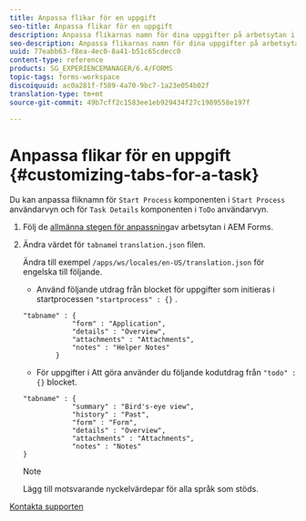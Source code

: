 ```yaml
---
title: Anpassa flikar för en uppgift
seo-title: Anpassa flikar för en uppgift
description: Anpassa flikarnas namn för dina uppgifter på arbetsytan i LiveCycle AEM Forms.
seo-description: Anpassa flikarnas namn för dina uppgifter på arbetsytan i LiveCycle AEM Forms.
uuid: 77eabb63-f8ea-4ec0-8a41-b51c65cdecc0
content-type: reference
products: SG_EXPERIENCEMANAGER/6.4/FORMS
topic-tags: forms-workspace
discoiquuid: ac0a281f-f589-4a70-9bc7-1a23e054b02f
translation-type: tm+mt
source-git-commit: 49b7cff2c1583ee1eb929434f27c1989558e197f

---
```



# Anpassa flikar för en uppgift {#customizing-tabs-for-a-task}

Du kan anpassa fliknamn för `Start Process` komponenten i `Start Process` användarvyn och för `Task Details` komponenten i `ToDo` användarvyn.

1. Följ de [allmänna stegen för anpassning](/help/forms/using/generic-steps-html-workspace-customization.md)av arbetsytan i AEM Forms.
1. Ändra värdet för `tabname`i `translation.json` filen.

   Ändra till exempel `/apps/ws/locales/en-US/translation.json` för engelska till följande.

   * Använd följande utdrag från blocket för uppgifter som initieras i startprocessen `"startprocess" : {}` .

   ```
   "tabname" : {
               "form" : "Application",
               "details" : "Overview",
               "attachments" : "Attachments",
               "notes" : "Helper Notes"
           }
   ```

   * För uppgifter i Att göra använder du följande kodutdrag från `"todo" : {}` blocket.

   ```
   "tabname" : {
               "summary" : "Bird's-eye view",
               "history" : "Past",
               "form" : "Form",
               "details" : "Overview",
               "attachments" : "Attachments",
               "notes" : "Notes"
   }
   ```

   >[!NOTE]
   >
   >Lägg till motsvarande nyckelvärdepar för alla språk som stöds.

[Kontakta supporten](https://www.adobe.com/account/sign-in.supportportal.html)
